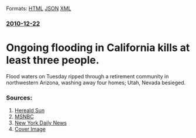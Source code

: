 
Formats: [HTML](/news/2010/12/22/ongoing-flooding-in-california-kills-at-least-three-people.html)  [JSON](/news/2010/12/22/ongoing-flooding-in-california-kills-at-least-three-people.json)  [XML](/news/2010/12/22/ongoing-flooding-in-california-kills-at-least-three-people.xml)  

### [2010-12-22](/news/2010/12/22/index.md)

##### 
# Ongoing flooding in California kills at least three people. 

Flood waters on Tuesday ripped through a retirement community in northwestern Arizona, washing away four homes; Utah, Nevada besieged.


### Sources:

1. [Hereald Sun](http://www.heraldsun.com.au/news/breaking-news/womans-body-pulled-from-california-flood-waters-as-rain-subsides/story-e6frf7jx-1225975748528)
2. [MSNBC](http://www.msnbc.msn.com/id/40770785/ns/weather/)
3. [New York Daily News](http://www.nydailynews.com/news/galleries/california_rain_storms_state_of_emergency/california_rain_storms_state_of_emergency.html)
3. [Cover Image](http://media1.s-nbcnews.com/j/MSNBC/Components/Video/101222/tdy_almaguer_wx2_101222.standard.jpg)

